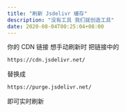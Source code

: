 ```yaml
---
title: "刷新 Jsdelivr 缓存"
description: "没有工具 我们就创造工具"
date: 2020-08-04T00:25:04+08:00
---
```


你的 CDN 链接 想手动刷新时 把链接中的

```html
https://cdn.jsdelivr.net/
```

替换成


```html
https://purge.jsdelivr.net/
```

即可实时刷新